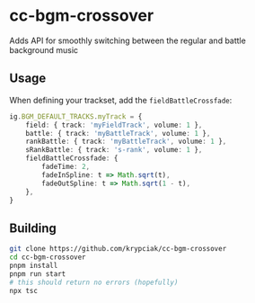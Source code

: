 <!-- markdownlint-disable MD013 MD024 MD001 MD045 -->

# cc-bgm-crossover
Adds API for smoothly switching between the regular and battle background music

## Usage

When defining your trackset, add the `fieldBattleCrossfade`:
```typescript
ig.BGM_DEFAULT_TRACKS.myTrack = {
    field: { track: 'myFieldTrack', volume: 1 },
    battle: { track: 'myBattleTrack', volume: 1 },
    rankBattle: { track: 'myBattleTrack', volume: 1 },
    sRankBattle: { track: 's-rank', volume: 1 },
    fieldBattleCrossfade: {
        fadeTime: 2,
        fadeInSpline: t => Math.sqrt(t),
        fadeOutSpline: t => Math.sqrt(1 - t),
    },
}
```


## Building

```bash
git clone https://github.com/krypciak/cc-bgm-crossover
cd cc-bgm-crossover
pnpm install
pnpm run start
# this should return no errors (hopefully)
npx tsc
```
